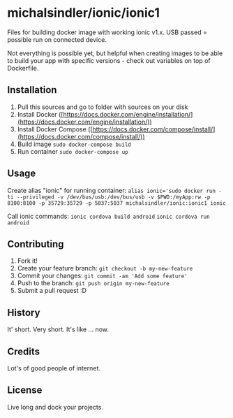# michalsindler/ionic/ionic1

Files for building docker image with working ionic v1.x.
USB passed = possible run on connected device.

Not everything is possible yet, but helpful when creating images to be able to build your app with specific versions - check out variables on top of Dockerfile.

## Installation

1. Pull this sources and go to folder with sources on your disk
2. Install Docker ([https://docs.docker.com/engine/installation/](https://docs.docker.com/engine/installation/))
3. Install Docker Compose ([https://docs.docker.com/compose/install/](https://docs.docker.com/compose/install/))
4. Build image `sudo docker-compose build`
5. Run container `sudo docker-compose up`

## Usage

Create alias "ionic" for running container:
`alias ionic='sudo docker run -ti --privileged -v /dev/bus/usb:/dev/bus/usb -v $PWD:/myApp:rw -p 8100:8100 -p 35729:35729 -p 5037:5037 michalsindler/ionic:ionic1 ionic`

Call ionic commands:
`ionic cordova build android`
`ionic cordova run android`

## Contributing

1. Fork it!
2. Create your feature branch: `git checkout -b my-new-feature`
3. Commit your changes: `git commit -am 'Add some feature'`
4. Push to the branch: `git push origin my-new-feature`
5. Submit a pull request :D

## History

It' short. Very short. It's like ... now.

## Credits

Lot's of good people of internet.

## License

Live long and dock your projects.